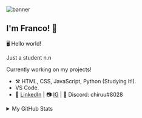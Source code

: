 ![banner](https://64.media.tumblr.com/fad394d48eef73d55dc8ca6bce407f01/tumblr_o5a5r9Z9O71tvppquo1_1280.gif)

## I'm Franco! 👾

🖥️ Hello world!

Just a student n.n

Currently working on my projects!

- :hammer_and_pick: HTML, CSS, JavaScript, Python (Studying it!).
- VS Code.
- :memo: [LinkedIn](https://www.linkedin.com/in/franco-ruben-nobile-55b562222/) | 📷 [IG](https://www.instagram.com/__noworriez/) | 👾 Discord: chiruu#8028

<details>

<summary>My GitHub Stats</summary>

![Franconobile's github stats](https://github-readme-stats.vercel.app/api?username=Franconobile&theme=vue&show_icons=true)

</details>

